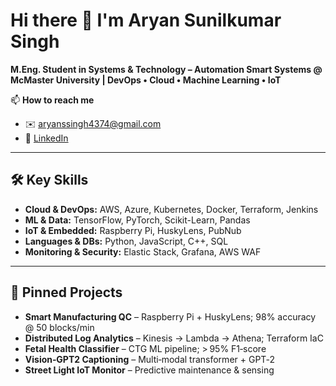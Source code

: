 # Hi there 👋 I'm Aryan Sunilkumar Singh

**M.Eng. Student in Systems & Technology – Automation Smart Systems @ McMaster University | DevOps • Cloud • Machine Learning • IoT**

📫 **How to reach me**  
- ✉️ aryanssingh4374@gmail.com  
- 🔗 [LinkedIn](https://www.linkedin.com/in/aryansingh24)  

---

## 🛠️ Key Skills
- **Cloud & DevOps:** AWS, Azure, Kubernetes, Docker, Terraform, Jenkins  
- **ML & Data:** TensorFlow, PyTorch, Scikit-Learn, Pandas  
- **IoT & Embedded:** Raspberry Pi, HuskyLens, PubNub  
- **Languages & DBs:** Python, JavaScript, C++, SQL  
- **Monitoring & Security:** Elastic Stack, Grafana, AWS WAF  

---

## 🚀 Pinned Projects
- **Smart Manufacturing QC** – Raspberry Pi + HuskyLens; 98% accuracy @ 50 blocks/min  
- **Distributed Log Analytics** – Kinesis → Lambda → Athena; Terraform IaC  
- **Fetal Health Classifier** – CTG ML pipeline; > 95% F1‑score  
- **Vision‑GPT2 Captioning** – Multi‑modal transformer + GPT‑2  
- **Street Light IoT Monitor** – Predictive maintenance & sensing  

